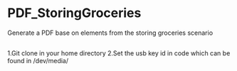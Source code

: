 # PDF_StoringGroceries
Generate a PDF base on elements from the storing groceries scenario

##
1.Git clone in your home directory
2.Set the usb key id in code which can be found in /dev/media/

